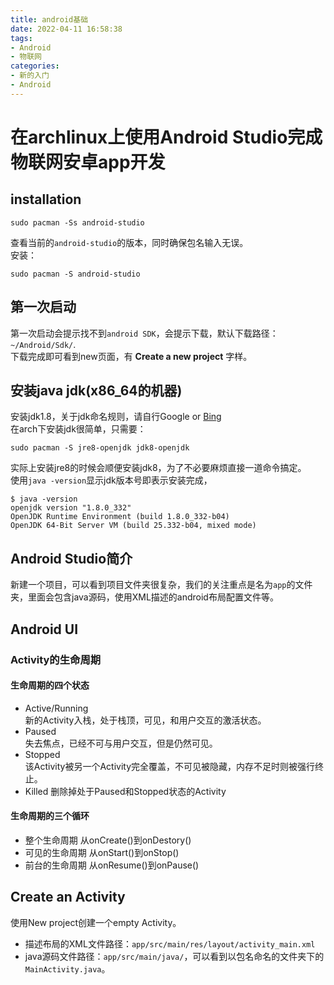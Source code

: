 ```yaml
---
title: android基础
date: 2022-04-11 16:58:38
tags:
- Android
- 物联网
categories:
- 新的入门
- Android
---
```

# 在archlinux上使用Android Studio完成物联网安卓app开发
## installation
```
sudo pacman -Ss android-studio
```
查看当前的`android-studio`的版本，同时确保包名输入无误。  
安装：
```shell
sudo pacman -S android-studio
```
## 第一次启动
第一次启动会提示找不到`android SDK`，会提示下载，默认下载路径：
`~/Android/Sdk/`.  
下载完成即可看到new页面，有 __Create a new project__ 字样。

## 安装java jdk(x86_64的机器)
安装jdk1.8，关于jdk命名规则，请自行Google or [Bing](cn.bing.com)  
在arch下安装jdk很简单，只需要：
```shell
sudo pacman -S jre8-openjdk jdk8-openjdk
```
实际上安装jre8的时候会顺便安装jdk8，为了不必要麻烦直接一道命令搞定。  
使用`java -version`显示jdk版本号即表示安装完成，
```shell
$ java -version
openjdk version "1.8.0_332"
OpenJDK Runtime Environment (build 1.8.0_332-b04)
OpenJDK 64-Bit Server VM (build 25.332-b04, mixed mode)
```

## Android Studio简介
新建一个项目，可以看到项目文件夹很复杂，我们的关注重点是名为`app`的文件夹，里面会包含java源码，使用XML描述的android布局配置文件等。
## Android UI
### Activity的生命周期
#### 生命周期的四个状态
- Active/Running  
新的Activity入栈，处于栈顶，可见，和用户交互的激活状态。
- Paused  
失去焦点，已经不可与用户交互，但是仍然可见。
- Stopped  
该Activity被另一个Activity完全覆盖，不可见被隐藏，内存不足时则被强行终止。
- Killed
删除掉处于Paused和Stopped状态的Activity

#### 生命周期的三个循环
- 整个生命周期
从onCreate()到onDestory()
- 可见的生命周期
从onStart()到onStop()
- 前台的生命周期
从onResume()到onPause()

## Create an Activity
使用New project创建一个empty Activity。  
- 描述布局的XML文件路径：`app/src/main/res/layout/activity_main.xml`
- java源码文件路径：`app/src/main/java/`，可以看到以包名命名的文件夹下的`MainActivity.java`。

